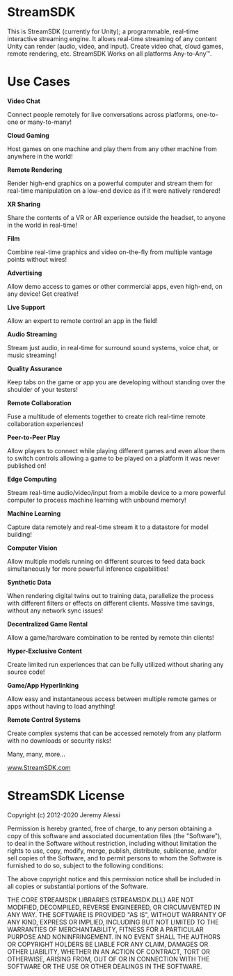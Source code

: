 # StreamSDK
This is StreamSDK (currently for Unity); a programmable, real-time interactive streaming engine. It allows real-time streaming of any content Unity can render (audio, video, and input). Create video chat, cloud games, remote rendering, etc. StreamSDK Works on all platforms Any-to-Any™.
 
# Use Cases

**Video Chat**

Connect people remotely for live conversations across platforms, one-to-one or many-to-many!

**Cloud Gaming**

Host games on one machine and play them from any other machine from anywhere in the world!

**Remote Rendering**

Render high-end graphics on a powerful computer and stream them for real-time manipulation on a low-end device as if it were natively rendered!

**XR Sharing**

Share the contents of a VR or AR experience outside the headset, to anyone in the world in real-time!

**Film**

Combine real-time graphics and video on-the-fly from multiple vantage points without wires!

**Advertising**

Allow demo access to games or other commercial apps, even high-end, on any device! Get creative!

**Live Support**

Allow an expert to remote control an app in the field!

**Audio Streaming**

Stream just audio, in real-time for surround sound systems, voice chat, or music streaming!

**Quality Assurance**

Keep tabs on the game or app you are developing without standing over the shoulder of your testers!

**Remote Collaboration**

Fuse a multitude of elements together to create rich real-time remote collaboration experiences!

**Peer-to-Peer Play**

Allow players to connect while playing different games and even allow them to switch controls allowing a game to be played on a platform it was never published on!

**Edge Computing**

Stream real-time audio/video/input from a mobile device to a more powerful computer to process machine learning with unbound memory!

**Machine Learning**

Capture data remotely and real-time stream it to a datastore for model building!

**Computer Vision**

Allow multiple models running on different sources to feed data back simultaneously for more powerful inference capabilities!

**Synthetic Data**

When rendering digital twins out to training data, parallelize the process with different filters or effects on different clients. Massive time savings, without any network sync issues!

**Decentralized Game Rental**

Allow a game/hardware combination to be rented by remote thin clients!

**Hyper-Exclusive Content**

Create limited run experiences that can be fully utilized without sharing any source code!

**Game/App Hyperlinking**

Allow easy and instantaneous access between multiple remote games or apps without having to load anything!

**Remote Control Systems**

Create complex systems that can be accessed remotely from any platform with no downloads or security risks!

Many, many, more...

www.StreamSDK.com

 # StreamSDK License
 
 Copyright (c) 2012-2020 Jeremy Alessi
 
 Permission is hereby granted, free of charge, to any person obtaining a copy
 of this software and associated documentation files (the "Software"), to deal
 in the Software without restriction, including without limitation the rights
 to use, copy, modify, merge, publish, distribute, sublicense, and/or sell
 copies of the Software, and to permit persons to whom the Software is
 furnished to do so, subject to the following conditions:
 
 The above copyright notice and this permission notice shall be included in all
 copies or substantial portions of the Software.
 
 THE CORE STREAMSDK LIBRARIES (STREAMSDK.DLL) ARE NOT MODIFIED, DECOMPILED, REVERSE ENGINEERED, OR CIRCUMVENTED IN ANY WAY.
 THE SOFTWARE IS PROVIDED "AS IS", WITHOUT WARRANTY OF ANY KIND, EXPRESS OR
 IMPLIED, INCLUDING BUT NOT LIMITED TO THE WARRANTIES OF MERCHANTABILITY,
 FITNESS FOR A PARTICULAR PURPOSE AND NONINFRINGEMENT. IN NO EVENT SHALL THE
 AUTHORS OR COPYRIGHT HOLDERS BE LIABLE FOR ANY CLAIM, DAMAGES OR OTHER
 LIABILITY, WHETHER IN AN ACTION OF CONTRACT, TORT OR OTHERWISE, ARISING FROM,
 OUT OF OR IN CONNECTION WITH THE SOFTWARE OR THE USE OR OTHER DEALINGS IN THE
 SOFTWARE.
